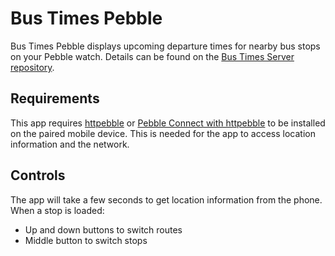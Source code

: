 # Bus Times Pebble

Bus Times Pebble displays upcoming departure times for nearby bus stops on your Pebble watch.
Details can be found on the [Bus Times Server repository](https://github.com/keanulee/bus-times-server).

## Requirements

This app requires [httpebble](https://itunes.apple.com/ca/app/httpebble/id650174711?mt=8) or
[Pebble Connect with httpebble]('https://play.google.com/store/apps/details?id=com.lukekorth.httpebble)
to be installed on the paired mobile device. This is needed for the app to access location information and
the network.

## Controls

The app will take a few seconds to get location information from the phone. When a stop is loaded:

* Up and down buttons to switch routes
* Middle button to switch stops
